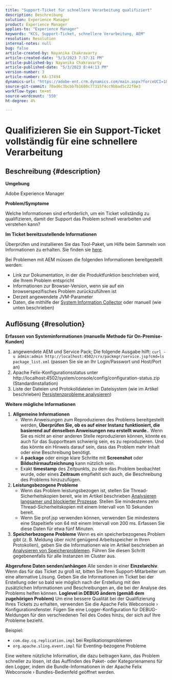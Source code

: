 ```yaml
---
title: "Support-Ticket für schnellere Verarbeitung qualifiziert"
description: Beschreibung
solution: Experience Manager
product: Experience Manager
applies-to: "Experience Manager"
keywords: "KCS, Support-Ticket, schnellere Verarbeitung, AEM"
resolution: Resolution
internal-notes: null
bug: false
article-created-by: Nayanika Chakravarty
article-created-date: "5/3/2023 7:57:31 PM"
article-published-by: Nayanika Chakravarty
article-published-date: "5/3/2023 8:44:13 PM"
version-number: 3
article-number: KA-17494
dynamics-url: "https://adobe-ent.crm.dynamics.com/main.aspx?forceUCI=1&pagetype=entityrecord&etn=knowledgearticle&id=18461fbc-ece9-ed11-a7c6-6045bd006b25"
source-git-commit: 70ad6c3bcbb7b1680c77315f4cc9bbad5c22f0e3
workflow-type: tm+mt
source-wordcount: '550'
ht-degree: 4%

---
```


# Qualifizieren Sie ein Support-Ticket vollständig für eine schnellere Verarbeitung

## Beschreibung {#description}


<b>Umgebung</b>

Adobe Experience Manager

<b>Problem/Symptome</b>

Welche Informationen sind erforderlich, um ein Ticket vollständig zu qualifizieren, damit der Support das Problem schnell verarbeiten und verstehen kann?

<b>Im Ticket bereitzustellende Informationen</b>

Überprüfen und installieren Sie das Tool-Paket, um Hilfe beim Sammeln von Informationen zu erhalten. Sie finden sie [here](https://helpx.adobe.com/experience-manager/kb/index/tools.html).

Bei Problemen mit AEM müssen die folgenden Informationen bereitgestellt werden:

- Link zur Dokumentation, in der die Produktfunktion beschrieben wird, die Ihrem Problem entspricht
- Informationen zur Browser-Version, wenn sie auf ein browserspezifisches Problem zurückzuführen ist
- Derzeit angewendete JVM-Parameter
- Daten, die mithilfe der [System Information Collector](https://helpx.adobe.com/experience-manager/kb/support-info-collector.html) oder manuell (wie unten beschrieben)



## Auflösung {#resolution}

<b>Erfassen von Systeminformationen (manuelle Methode für On-Premise-Kunden)</b>
1. angewendete AEM und Service Pack; Die folgende Ausgabe hilft: `curl -u admin:admin http://localhost:4502/crx/packmgr/service.jsp?cmd=ls  package_list.xml` (passen Sie sie an Ihr Login/Passwort und Host/Port an)
2. Apache Felix-Konfigurationsstatus unter http://localhost:4502/system/console/config/configuration-status.zip (Standardinstallation)
3. Liste der Dateien und Protokolldateien im Dateisystem (wie im Artikel beschrieben) [Persistenzprobleme analysieren](https://helpx.adobe.com/experience-manager/kb/AnalyzePersistenceProblems.html))

<b>Weitere mögliche Informationen</b>
1. <b>Allgemeine Informationen</b>
   - Wenn Anweisungen zum Reproduzieren des Problems bereitgestellt werden, <b>Überprüfen Sie, ob es auf einer Instanz funktioniert, die basierend auf denselben Anweisungen neu erstellt wurde.</b>. Wenn Sie es nicht an einer anderen Stelle reproduzieren können, könnte es auch für das Supportteam schwierig sein, es zu reproduzieren. Und das könnte ein Hinweis darauf sein, dass das Problem mehr Inhalt oder eine Beschreibung benötigt.
   - A <b>package</b> oder einige klare Schritte mit <b>Screenshot</b> oder <b>Bildschirmaufzeichnung</b> kann nützlich sein.
   - Exakt <b>timestamp</b> des Zeitpunkts, zu dem das Problem beobachtet wurde, oder eines <b>Zeitraum</b> empfiehlt sich auch, die Beschreibung des Problems hinzuzufügen.
2. <b>Leistungsbezogene Probleme</b>
   - Wenn das Problem leistungsbezogen ist, stellen Sie Thread-Sicherheitskopien bereit, wie im Artikel beschrieben [Analysieren langsamer und blockierter Prozesse](https://helpx.adobe.com/de/experience-manager/kb/AnalyzeSlowAndBlockedProcesses.html). Stellen Sie mindestens zehn Thread-Sicherheitskopien mit einem Intervall von 10 Sekunden bereit.
   - Wenn Sie prof.jsp verwenden können, verwenden Sie mindestens eine Stapeltiefe von 64 mit einem Intervall von 200 ms. Erfassen Sie diese Daten für etwa fünf Minuten.
3. <b>Speicherbezogene Probleme</b>    Wenn es ein speicherbezogenes Problem gibt (z. B. Meldung über nicht genügend Arbeitsspeicher in Ihren Protokollen), geben Sie die Informationen wie im Artikel beschrieben an [Analysieren von Speicherproblemen](https://experienceleague.adobe.com/docs/experience-cloud-kcs/kbarticles/KA-17482.html?lang=de). Führen Sie diesen Schritt gegebenenfalls für alle Instanzen im Cluster aus.

<b>Abgerufene Daten senden/anhängen</b>
Alle senden in einer <b>Einzelarchiv</b>. Wenn das für das Ticket zu groß ist, bitten Sie Ihren Support-Mitarbeiter um eine alternative Lösung. Geben Sie die Informationen im Ticket bei der Erstellung oder so bald wie möglich nach der Erstellung mit den zusätzlichen Informationen und Beschreibungen an, die bei der Analyse des Problems helfen können.
<b>Loglevel in DEBUG ändern (gemäß dem zugehörigen Problem)</b>
Um eine bessere Qualität bei der Qualifizierung Ihres Tickets zu erhalten, verwenden Sie die Apache Felix Webconsole › Konfigurationsfenster. Fügen Sie eine Logger-Konfiguration für DEBUG-Meldungen für den verschiedenen Teil des Codes hinzu, der sich auf Ihre Probleme bezieht.

Beispiel:

- `com.day.cq.replication.impl` bei Replikationsproblemen
- `org.apache.sling.event.impl` für Eventing-bezogene Probleme



Eine weitere nützliche Information, die dazu beitragen kann, das Problem schneller zu lösen, ist das Auffinden des Paket- oder Kategorienamens für den Logger, indem die Bundle-Informationen in der Apache Felix Webconsole › Bundles-Bedienfeld geöffnet werden.
